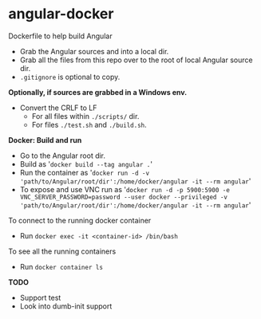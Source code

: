 # angular-docker
Dockerfile to help build Angular

* Grab the Angular sources and into a local dir. 
* Grab all the files from this repo over to the root of local Angular source dir.
* ```.gitignore``` is optional to copy.

**Optionally, if sources are grabbed in a Windows env.**
* Convert the CRLF to LF
  * For all files within ```./scripts/``` dir.
  * For files ```./test.sh``` and ```./build.sh```.

**Docker: Build and run**
* Go to the Angular root dir.
* Build as '```docker build --tag angular .```'
* Run the container as '```docker run -d -v 'path/to/Angular/root/dir':/home/docker/angular -it --rm angular```'
* To expose and use VNC run as '```docker run -d -p 5900:5900 -e VNC_SERVER_PASSWORD=password --user docker --privileged -v 'path/to/Angular/root/dir':/home/docker/angular -it --rm angular```'

To connect to the running docker container 
* Run ```docker exec -it <container-id> /bin/bash```

To see all the running containers
* Run ```docker container ls```

**TODO**
* Support test
* Look into dumb-init support
